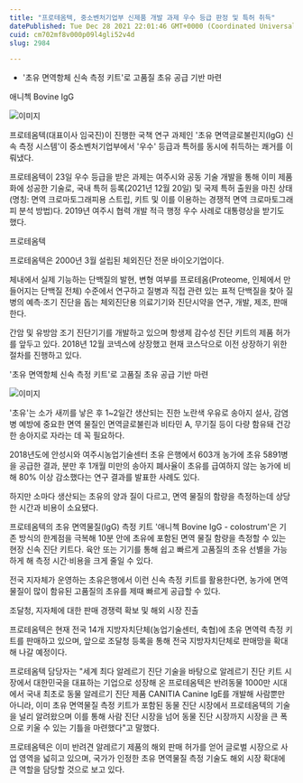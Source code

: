 ```yaml
---
title: "프로테옴텍, 중소벤처기업부 신제품 개발 과제 우수 등급 판정 및 특허 취득"
datePublished: Tue Dec 28 2021 22:01:46 GMT+0000 (Coordinated Universal Time)
cuid: cm702mf8v000p09l4gli52v4d
slug: 2984

---
```



- '초유 면역항체 신속 측정 키트'로 고품질 초유 공급 기반 마련

애니첵 Bovine IgG

![이미지](https://cdn.hashnode.com/res/hashnode/image/upload/v1739253489518/65e0d18c-c96d-44dd-aa83-aba31b2140a9.jpeg)

프로테옴텍(대표이사 임국진)이 진행한 국책 연구 과제인 '초유 면역글로불린지(IgG) 신속 측정 시스템'이 중소벤처기업부에서 '우수' 등급과 특허를 동시에 취득하는 쾌거를 이뤄냈다.

프로테옴텍이 23일 우수 등급을 받은 과제는 여주시와 공동 기술 개발을 통해 이미 제품화에 성공한 기술로, 국내 특허 등록(2021년 12월 20일) 및 국제 특허 출원을 마친 상태(명칭: 면역 크로마토그래피용 스트립, 키트 및 이를 이용하는 경쟁적 면역 크로마토그래피 분석 방법)다. 2019년 여주시 협력 개발 적극 행정 우수 사례로 대통령상을 받기도 했다.

프로테옴텍

프로테옴텍은 2000년 3월 설립된 체외진단 전문 바이오기업이다.

체내에서 실제 기능하는 단백질의 발현, 변형 여부를 프로테옴(Proteome, 인체에서 만들어지는 단백질 전체) 수준에서 연구하고 질병과 직접 관련 있는 표적 단백질을 찾아 질병의 예측·조기 진단을 돕는 체외진단용 의료기기와 진단시약을 연구, 개발, 제조, 판매한다.

간암 및 유방암 조기 진단기기를 개발하고 있으며 항생제 감수성 진단 키트의 제품 허가를 앞두고 있다. 2018년 12월 코넥스에 상장했고 현재 코스닥으로 이전 상장하기 위한 절차를 진행하고 있다.

'초유 면역항체 신속 측정 키트'로 고품질 초유 공급 기반 마련

![이미지](https://cdn.hashnode.com/res/hashnode/image/upload/v1739253490685/f047e823-0eba-4147-8f45-22a0a1445371.jpeg)

'초유'는 소가 새끼를 낳은 후 1~2일간 생산되는 진한 노란색 우유로 송아지 설사, 감염병 예방에 중요한 면역 물질인 면역글로불린과 비타민 A, 무기질 등이 다량 함유돼 건강한 송아지로 자라는 데 꼭 필요하다.

2018년도에 안성시와 여주시농업기술센터 초유 은행에서 603개 농가에 초유 5891병을 공급한 결과, 분만 후 1개월 미만의 송아지 폐사율이 초유를 급여하지 않는 농가에 비해 80% 이상 감소했다는 연구 결과를 발표한 사례도 있다.

하지만 소마다 생산되는 초유의 양과 질이 다르고, 면역 물질의 함량을 측정하는데 상당한 시간과 비용이 소요됐다.

프로테옴텍의 초유 면역물질(IgG) 측정 키트 '애니첵 Bovine IgG - colostrum'은 기존 방식의 한계점을 극복해 10분 안에 초유에 포함된 면역 물질 함량을 측정할 수 있는 현장 신속 진단 키트다. 육안 또는 기기를 통해 쉽고 빠르게 고품질의 초유 선별을 가능하게 해 측정 시간·비용을 크게 줄일 수 있다.

전국 지자체가 운영하는 초유은행에서 이런 신속 측정 키트를 활용한다면, 농가에 면역물질이 많이 함유된 고품질의 초유를 제때 빠르게 공급할 수 있다.

조달청, 지자체에 대한 판매 경쟁력 확보 및 해외 시장 진출

프로테옴텍은 현재 전국 14개 지방자치단체(농업기술센터, 축협)에 초유 면역력 측정 키트를 판매하고 있으며, 앞으로 조달청 등록을 통해 전국 지방자치단체로 판매망을 확대해 나갈 예정이다.

프로테옴텍 담당자는 "세계 최다 알레르기 진단 기술을 바탕으로 알레르기 진단 키트 시장에서 대한민국을 대표하는 기업으로 성장해 온 프로테옴텍은 반려동물 1000만 시대에서 국내 최초로 동물 알레르기 진단 제품 CANITIA Canine IgE를 개발해 사람뿐만 아니라, 이미 초유 면역물질 측정 키트가 포함된 동물 진단 시장에서 프로테옴텍의 기술을 널리 알려왔으며 이를 통해 사람 진단 시장을 넘어 동물 진단 시장까지 시장을 큰 폭으로 키울 수 있는 기틀을 마련했다"고 말했다.

프로테옴텍은 이미 반려견 알레르기 제품의 해외 판매 허가를 얻어 글로벌 시장으로 사업 영역을 넓히고 있으며, 국가가 인정한 초유 면역물질 측정 기술도 해외 시장 확대에 큰 역할을 담당할 것으로 보고 있다.